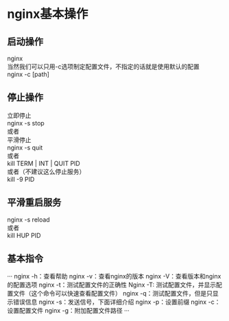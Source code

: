 # nginx基本操作
## 启动操作 
nginx  
当然我们可以只用-c选项制定配置文件，不指定的话就是使用默认的配置  
nginx -c [path]  
## 停止操作
 立即停止  
 nginx -s stop   
或者  
平滑停止  
nginx -s quit  
或者  
kill TERM | INT | QUIT PID  
或者（不建议这么停止服务）  
kill -9 PID  
## 平滑重启服务
nginx -s reload  
或者  
kill HUP PID  


## 基本指令
···
nginx -h：查看帮助
nginx -v：查看nginx的版本
nginx -V：查看版本和nginx的配置选项
nginx -t：测试配置文件的正确性
Nginx -T: 测试配置文件，并显示配置文件（这个命令可以快速查看配置文件）
nginx -q：测试配置文件，但是只显示错误信息
nginx -s：发送信号，下面详细介绍
nginx -p：设置前缀
nginx -c：设置配置文件
nginx -g：附加配置文件路径
···
